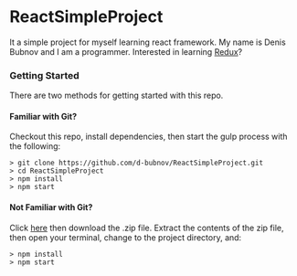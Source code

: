 # ReactSimpleProject

It a simple project for myself learning react framework. My name is Denis Bubnov and I am a programmer.
Interested in learning [Redux](https://www.udemy.com/react-redux/)?

### Getting Started

There are two methods for getting started with this repo.

#### Familiar with Git?
Checkout this repo, install dependencies, then start the gulp process with the following:

```
> git clone https://github.com/d-bubnov/ReactSimpleProject.git
> cd ReactSimpleProject
> npm install
> npm start
```

#### Not Familiar with Git?
Click [here](https://github.com/d-bubnov/ReactSimpleProject/archive/master.zip) then download the .zip file.
Extract the contents of the zip file, then open your terminal, change to the project directory, and:

```
> npm install
> npm start
```
